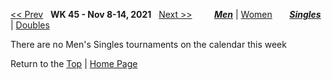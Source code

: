 <a name="top"></a>[<< Prev](men_singles_2144.md) &nbsp; **WK 45 - Nov 8-14, 2021** &nbsp; [Next >>](men_singles_2202.md) &nbsp;&nbsp;&nbsp;&nbsp;&nbsp;&nbsp;&nbsp; [***Men***](./men_singles_2145.md) &#124; [Women](./women_singles_2145.md) &nbsp;&nbsp;&nbsp;&nbsp;&nbsp; [***Singles***](./men_singles_2145.md) &#124; [Doubles](./men_doubles_2145.md)

There are no Men's Singles tournaments on the calendar this week

Return to the [Top](./men_singles_2145.md) &#124; [Home Page](../../index.md)